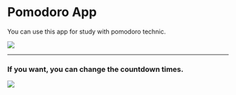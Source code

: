 # Pomodoro App

You can use this app for study with pomodoro technic.

![](https://i.snipboard.io/nF625P.jpg)

------------
### If you want, you can change the countdown times.

![](https://i.snipboard.io/Wt8c9U.jpg)
